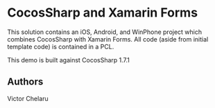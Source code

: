 CocosSharp and Xamarin Forms
================

This solution contains an iOS, Android, and WinPhone project which combines CocosSharp with Xamarin Forms. All code (aside from initial template code) is contained in a PCL.

This demo is built against CocosSharp 1.7.1

Authors
-------
Victor Chelaru
